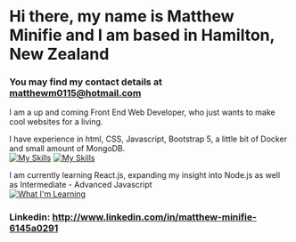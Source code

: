 # Hi there, my name is Matthew Minifie and I am based in Hamilton, New Zealand

### You may find my contact details at matthewm0115@hotmail.com  

I am a up and coming Front End Web Developer, who just wants to make cool websites for a living.

I have experience in html, CSS, Javascript, Bootstrap 5, a little bit of Docker and small amount of MongoDB.
<br>
[![My Skills](https://skillicons.dev/icons?i=js,html,css,bootstrap)](https://skillicons.dev) [![My Skills](https://skillicons.dev/icons?i=docker,mongodb)](https://skillicons.dev)


I am currently learning React.js, expanding my insight into Node.js as well as Intermediate - Advanced Javascript
<br>
[![What I'm Learning](https://skillicons.dev/icons?i=react,nodejs)](https://skillicons.dev)

### Linkedin: http://www.linkedin.com/in/matthew-minifie-6145a0291 

